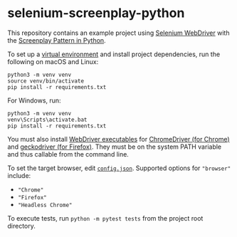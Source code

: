 # selenium-screenplay-python

This repository contains an example project
using [Selenium WebDriver](https://www.selenium.dev/)
with the [Screenplay Pattern in Python](https://github.com/AutomationPanda/screenplay).

To set up a [virtual environment](https://docs.python.org/3/tutorial/venv.html)
and install project dependencies, run the following on macOS and Linux:

```
python3 -m venv venv
source venv/bin/activate
pip install -r requirements.txt
```

For Windows, run:

```
python3 -m venv venv
venv\Scripts\activate.bat
pip install -r requirements.txt
```

You must also install [WebDriver executables](https://www.selenium.dev/documentation/webdriver/getting_started/install_drivers/)
for [ChromeDriver (for Chrome)](https://chromedriver.chromium.org/)
and [geckodriver (for Firefox)](https://github.com/mozilla/geckodriver).
They must be on the system PATH variable and thus callable from the command line.

To set the target browser, edit [`config.json`](config.json).
Supported options for `"browser"` include:

* `"Chrome"`
* `"Firefox"`
* `"Headless Chrome"`

To execute tests, run `python -m pytest tests` from the project root directory.

